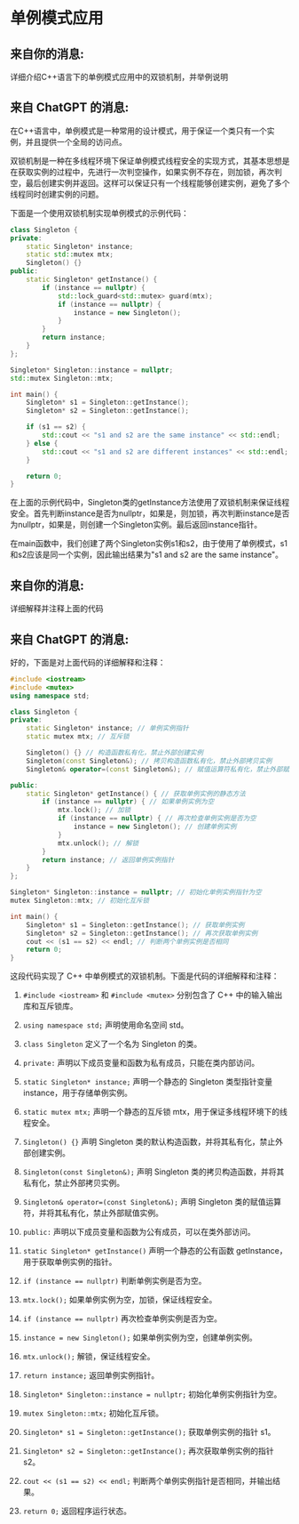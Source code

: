 # 单例模式应用

## 来自你的消息:
详细介绍C++语言下的单例模式应用中的双锁机制，并举例说明

## 来自 ChatGPT 的消息:
在C++语言中，单例模式是一种常用的设计模式，用于保证一个类只有一个实例，并且提供一个全局的访问点。

双锁机制是一种在多线程环境下保证单例模式线程安全的实现方式，其基本思想是在获取实例的过程中，先进行一次判空操作，如果实例不存在，则加锁，再次判空，最后创建实例并返回。这样可以保证只有一个线程能够创建实例，避免了多个线程同时创建实例的问题。

下面是一个使用双锁机制实现单例模式的示例代码：

```c++
class Singleton {
private:
    static Singleton* instance;
    static std::mutex mtx;
    Singleton() {}
public:
    static Singleton* getInstance() {
        if (instance == nullptr) {
            std::lock_guard<std::mutex> guard(mtx);
            if (instance == nullptr) {
                instance = new Singleton();
            }
        }
        return instance;
    }
};

Singleton* Singleton::instance = nullptr;
std::mutex Singleton::mtx;

int main() {
    Singleton* s1 = Singleton::getInstance();
    Singleton* s2 = Singleton::getInstance();

    if (s1 == s2) {
        std::cout << "s1 and s2 are the same instance" << std::endl;
    } else {
        std::cout << "s1 and s2 are different instances" << std::endl;
    }

    return 0;
}
```

在上面的示例代码中，Singleton类的getInstance方法使用了双锁机制来保证线程安全。首先判断instance是否为nullptr，如果是，则加锁，再次判断instance是否为nullptr，如果是，则创建一个Singleton实例。最后返回instance指针。

在main函数中，我们创建了两个Singleton实例s1和s2，由于使用了单例模式，s1和s2应该是同一个实例，因此输出结果为"s1 and s2 are the same instance"。

## 来自你的消息:
详细解释并注释上面的代码

## 来自 ChatGPT 的消息:
好的，下面是对上面代码的详细解释和注释：

```c++
#include <iostream>
#include <mutex>
using namespace std;

class Singleton {
private:
    static Singleton* instance; // 单例实例指针
    static mutex mtx; // 互斥锁

    Singleton() {} // 构造函数私有化，禁止外部创建实例
    Singleton(const Singleton&); // 拷贝构造函数私有化，禁止外部拷贝实例
    Singleton& operator=(const Singleton&); // 赋值运算符私有化，禁止外部赋值实例

public:
    static Singleton* getInstance() { // 获取单例实例的静态方法
        if (instance == nullptr) { // 如果单例实例为空
            mtx.lock(); // 加锁
            if (instance == nullptr) { // 再次检查单例实例是否为空
                instance = new Singleton(); // 创建单例实例
            }
            mtx.unlock(); // 解锁
        }
        return instance; // 返回单例实例指针
    }
};

Singleton* Singleton::instance = nullptr; // 初始化单例实例指针为空
mutex Singleton::mtx; // 初始化互斥锁

int main() {
    Singleton* s1 = Singleton::getInstance(); // 获取单例实例
    Singleton* s2 = Singleton::getInstance(); // 再次获取单例实例
    cout << (s1 == s2) << endl; // 判断两个单例实例是否相同
    return 0;
}
```

这段代码实现了 C++ 中单例模式的双锁机制。下面是代码的详细解释和注释：

1. ```#include <iostream>``` 和 ```#include <mutex>``` 分别包含了 C++ 中的输入输出库和互斥锁库。

2. ```using namespace std;``` 声明使用命名空间 std。

3. ```class Singleton``` 定义了一个名为 Singleton 的类。

4. ```private:``` 声明以下成员变量和函数为私有成员，只能在类内部访问。

5. ```static Singleton* instance;``` 声明一个静态的 Singleton 类型指针变量 instance，用于存储单例实例。

6. ```static mutex mtx;``` 声明一个静态的互斥锁 mtx，用于保证多线程环境下的线程安全。

7. ```Singleton() {}``` 声明 Singleton 类的默认构造函数，并将其私有化，禁止外部创建实例。

8. ```Singleton(const Singleton&);``` 声明 Singleton 类的拷贝构造函数，并将其私有化，禁止外部拷贝实例。

9. ```Singleton& operator=(const Singleton&);``` 声明 Singleton 类的赋值运算符，并将其私有化，禁止外部赋值实例。

10. ```public:``` 声明以下成员变量和函数为公有成员，可以在类外部访问。

11. ```static Singleton* getInstance()``` 声明一个静态的公有函数 getInstance，用于获取单例实例的指针。

12. ```if (instance == nullptr)``` 判断单例实例是否为空。

13. ```mtx.lock();``` 如果单例实例为空，加锁，保证线程安全。

14. ```if (instance == nullptr)``` 再次检查单例实例是否为空。

15. ```instance = new Singleton();``` 如果单例实例为空，创建单例实例。

16. ```mtx.unlock();``` 解锁，保证线程安全。

17. ```return instance;``` 返回单例实例指针。

18. ```Singleton* Singleton::instance = nullptr;``` 初始化单例实例指针为空。

19. ```mutex Singleton::mtx;``` 初始化互斥锁。

20. ```Singleton* s1 = Singleton::getInstance();``` 获取单例实例的指针 s1。

21. ```Singleton* s2 = Singleton::getInstance();``` 再次获取单例实例的指针 s2。

22. ```cout << (s1 == s2) << endl;``` 判断两个单例实例指针是否相同，并输出结果。

23. ```return 0;``` 返回程序运行状态。
